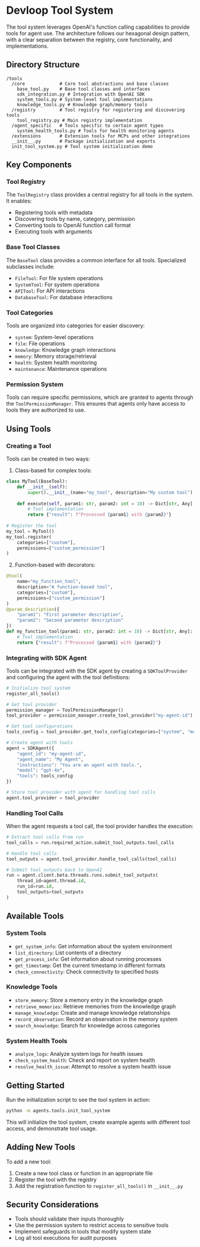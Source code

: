 # Devloop Tool System

The tool system leverages OpenAI's function calling capabilities to provide tools for agent use. The architecture follows our hexagonal design pattern, with a clear separation between the registry, core functionality, and implementations.

## Directory Structure

```
/tools
  /core             # Core tool abstractions and base classes
    base_tool.py    # Base tool classes and interfaces
    sdk_integration.py # Integration with OpenAI SDK
    system_tools.py # System-level tool implementations
    knowledge_tools.py # Knowledge graph/memory tools
  /registry         # Tool registry for registering and discovering tools
    tool_registry.py # Main registry implementation
  /agent_specific   # Tools specific to certain agent types
    system_health_tools.py # Tools for health monitoring agents
  /extensions       # Extension tools for MCPs and other integrations
  __init__.py       # Package initialization and exports
  init_tool_system.py # Tool system initialization demo
```

## Key Components

### Tool Registry

The `ToolRegistry` class provides a central registry for all tools in the system. It enables:

- Registering tools with metadata
- Discovering tools by name, category, permission
- Converting tools to OpenAI function call format
- Executing tools with arguments

### Base Tool Classes

The `BaseTool` class provides a common interface for all tools. Specialized subclasses include:

- `FileTool`: For file system operations
- `SystemTool`: For system operations
- `APITool`: For API interactions
- `DatabaseTool`: For database interactions

### Tool Categories

Tools are organized into categories for easier discovery:

- `system`: System-level operations
- `file`: File operations
- `knowledge`: Knowledge graph interactions
- `memory`: Memory storage/retrieval
- `health`: System health monitoring
- `maintenance`: Maintenance operations

### Permission System

Tools can require specific permissions, which are granted to agents through the `ToolPermissionManager`. This ensures that agents only have access to tools they are authorized to use.

## Using Tools

### Creating a Tool

Tools can be created in two ways:

1. Class-based for complex tools:

```python
class MyTool(BaseTool):
    def __init__(self):
        super().__init__(name="my_tool", description="My custom tool")
        
    def execute(self, param1: str, param2: int = 10) -> Dict[str, Any]:
        # Tool implementation
        return {"result": f"Processed {param1} with {param2}"}
        
# Register the tool
my_tool = MyTool()
my_tool.register(
    categories=["custom"],
    permissions=["custom_permission"]
)
```

2. Function-based with decorators:

```python
@tool(
    name="my_function_tool",
    description="A function-based tool",
    categories=["custom"],
    permissions=["custom_permission"]
)
@param_description({
    "param1": "First parameter description",
    "param2": "Second parameter description"
})
def my_function_tool(param1: str, param2: int = 10) -> Dict[str, Any]:
    # Tool implementation
    return {"result": f"Processed {param1} with {param2}"}
```

### Integrating with SDK Agent

Tools can be integrated with the SDK agent by creating a `SDKToolProvider` and configuring the agent with the tool definitions:

```python
# Initialize tool system
register_all_tools()

# Get tool provider
permission_manager = ToolPermissionManager()
tool_provider = permission_manager.create_tool_provider("my-agent-id")

# Get tool configurations
tools_config = tool_provider.get_tools_config(categories=["system", "memory"])

# Create agent with tools
agent = SDKAgent({
    "agent_id": "my-agent-id",
    "agent_name": "My Agent",
    "instructions": "You are an agent with tools.",
    "model": "gpt-4o",
    "tools": tools_config
})

# Store tool provider with agent for handling tool calls
agent.tool_provider = tool_provider
```

### Handling Tool Calls

When the agent requests a tool call, the tool provider handles the execution:

```python
# Extract tool calls from run
tool_calls = run.required_action.submit_tool_outputs.tool_calls

# Handle tool calls
tool_outputs = agent.tool_provider.handle_tool_calls(tool_calls)

# Submit tool outputs back to OpenAI
run = agent.client.beta.threads.runs.submit_tool_outputs(
    thread_id=agent.thread.id,
    run_id=run.id,
    tool_outputs=tool_outputs
)
```

## Available Tools

### System Tools

- `get_system_info`: Get information about the system environment
- `list_directory`: List contents of a directory
- `get_process_info`: Get information about running processes
- `get_timestamp`: Get the current timestamp in different formats
- `check_connectivity`: Check connectivity to specified hosts

### Knowledge Tools

- `store_memory`: Store a memory entry in the knowledge graph
- `retrieve_memories`: Retrieve memories from the knowledge graph
- `manage_knowledge`: Create and manage knowledge relationships
- `record_observation`: Record an observation in the memory system
- `search_knowledge`: Search for knowledge across categories

### System Health Tools

- `analyze_logs`: Analyze system logs for health issues
- `check_system_health`: Check and report on system health
- `resolve_health_issue`: Attempt to resolve a system health issue

## Getting Started

Run the initialization script to see the tool system in action:

```bash
python -m agents.tools.init_tool_system
```

This will initialize the tool system, create example agents with different tool access, and demonstrate tool usage.

## Adding New Tools

To add a new tool:

1. Create a new tool class or function in an appropriate file
2. Register the tool with the registry
3. Add the registration function to `register_all_tools()` in `__init__.py`

## Security Considerations

- Tools should validate their inputs thoroughly
- Use the permission system to restrict access to sensitive tools
- Implement safeguards in tools that modify system state
- Log all tool executions for audit purposes